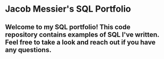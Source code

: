 # Jacob Messier's SQL Portfolio 
##  Welcome to my SQL portfolio! This code repository contains examples of SQL I've written. Feel free to take a look and reach out if you have any questions.
